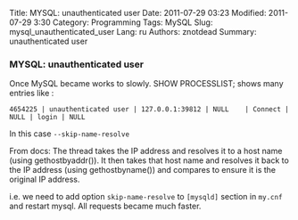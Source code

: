 Title: MYSQL: unauthenticated user
Date: 2011-07-29 03:23
Modified: 2011-07-29 3:30
Category: Programming
Tags: MySQL
Slug: mysql_unauthenticated_user
Lang: ru
Authors: znotdead
Summary: unauthenticated user

### MYSQL: unauthenticated user

Once MySQL became works to slowly. SHOW PROCESSLIST; shows many entries like :
```
4654225 | unauthenticated user | 127.0.0.1:39812 | NULL    | Connect | NULL | login | NULL
```

In this case `--skip-name-resolve`

From docs:
The thread takes the IP address and resolves it to a host name (using gethostbyaddr()). It then takes that host name and resolves it back to the IP address (using gethostbyname()) and compares to ensure it is the original IP address.


i.e. we need to add option `skip-name-resolve` to `[mysqld]` section in `my.cnf` and restart mysql. All requests became much faster.
